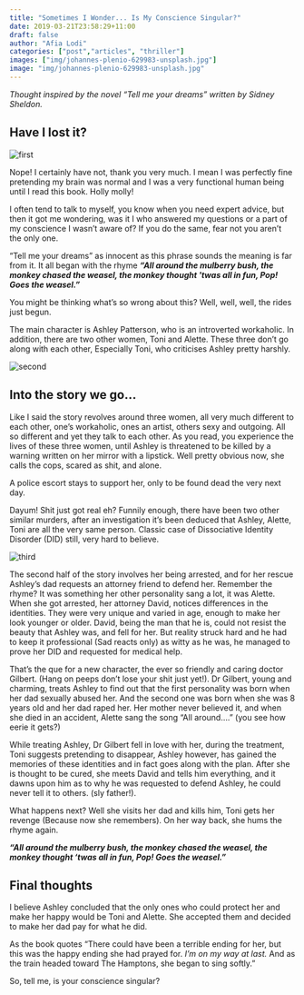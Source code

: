 ```yaml
---
title: "Sometimes I Wonder... Is My Conscience Singular?"
date: 2019-03-21T23:58:29+11:00
draft: false
author: "Afia Lodi"
categories: ["post","articles", "thriller"]
images: ["img/johannes-plenio-629983-unsplash.jpg"]
image: "img/johannes-plenio-629983-unsplash.jpg"
---
```


*Thought inspired by the novel “Tell me your dreams” written by Sidney Sheldon.*

## Have I lost it?

![first](/inline/heading-gifs/afia/first.gif)

Nope! I certainly have not, thank you very much. I mean I was perfectly fine pretending my brain was normal and I was a very functional human being until I read this book. Holly molly!

I often tend to talk to myself, you know when you need expert advice, but then it got me wondering, was it I who answered my questions or a part of my conscience I wasn’t aware of? If you do the same, fear not you aren’t the only one.

“Tell me your dreams” as innocent as this phrase sounds the meaning is far from it. It all began with the rhyme ***“All around the mulberry bush, the monkey chased the weasel, the monkey thought 'twas all in fun, Pop! Goes the weasel.”***

You might be thinking what’s so wrong about this? Well, well, well, the rides just begun.

The main character is Ashley Patterson, who is an introverted workaholic. In addition, there are two other women, Toni and Alette. These three don’t go along with each other, Especially Toni, who criticises Ashley pretty harshly.

![second](/inline/heading-gifs/afia/second.gif)

## Into the story we go…

Like I said the story revolves around three women, all very much different to each other, one’s workaholic, ones an artist, others sexy and outgoing. All so different and yet they talk to each other. As you read, you experience the lives of these three women, until Ashley is threatened to be killed by a warning written on her mirror with a lipstick. Well pretty obvious now, she calls the cops, scared as shit, and alone.

A police escort stays to support her, only to be found dead the very next day.

Dayum! Shit just got real eh? Funnily enough, there have been two other similar murders, after an investigation it’s been deduced that Ashley, Alette, Toni are all the very same person. Classic case of Dissociative Identity Disorder (DID) still, very hard to believe.

![third](/inline/heading-gifs/afia/third.gif)

The second half of the story involves her being arrested, and for her rescue Ashley’s dad requests an attorney friend to defend her. Remember the rhyme? It was something her other personality sang a lot, it was Alette. When she got arrested, her attorney David, notices differences in the identities. They were very unique and varied in age, enough to make her look younger or older. David, being the man that he is, could not resist the beauty that Ashley was, and fell for her. But reality struck hard and he had to keep it professional (Sad reacts only) as witty as he was, he managed to prove her DID and requested for medical help.

That’s the que for a new character, the ever so friendly and caring doctor Gilbert. (Hang on peeps don’t lose your shit just yet!). Dr Gilbert, young and charming, treats Ashley to find out that the first personality was born when her dad sexually abused her. And the second one was born when she was 8 years old and her dad raped her. Her mother never believed it, and when she died in an accident, Alette sang the song “All around….” (you see how eerie it gets?)

While treating Ashley, Dr Gilbert fell in love with her, during the treatment, Toni suggests pretending to disappear, Ashley however, has gained the memories of these identities and in fact goes along with the plan. After she is thought to be cured, she meets David and tells him everything, and it dawns upon him as to why he was requested to defend Ashley, he could never tell it to others. (sly father!).

What happens next? Well she visits her dad and kills him, Toni gets her revenge (Because now she remembers). On her way back, she hums the rhyme again.

***“All around the mulberry bush, the monkey chased the weasel, the monkey thought ‘twas all in fun, Pop! Goes the weasel.”***

## Final thoughts

I believe Ashley concluded that the only ones who could protect her and make her happy would be Toni and Alette. She accepted them and decided to make her dad pay for what he did.

As the book quotes “There could have been a terrible ending for her, but this was the happy ending she had prayed for. *I’m on my way at last.* And as the train headed toward The Hamptons, she began to sing softly.”

So, tell me, is your conscience singular?